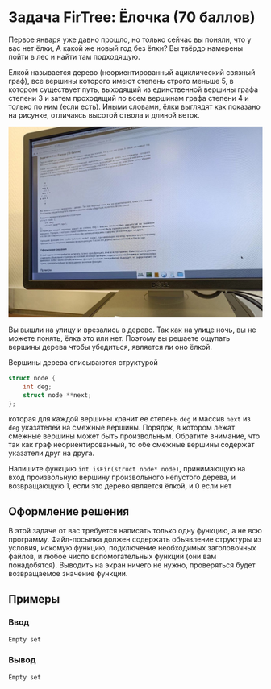 # Задача FirTree: Ёлочка (70 баллов)

Первое января уже давно прошло, но только сейчас вы поняли, что у вас нет ёлки, А какой же новый год без ёлки? Вы твёрдо намерены пойти в лес и найти там подходящую.

Елкой называется дерево (неориентированный ациклический связный граф), все вершины которого имеют степень строго меньше 5, в котором существует путь, выходящий из единственной вершины графа степени 3 и затем проходящий по всем вершинам графа степени 4 и только по ним (если есть). Иными словами, ёлки выглядят как показано на рисунке, отличаясь высотой ствола и длиной веток.

![image](./problem-desc.jpg)

Вы вышли на улицу и врезались в дерево. Так как на улице ночь, вы не можете понять, ёлка это или нет. Поэтому вы решаете ощупать вершины дерева чтобы убедиться, является ли оно ёлкой.

Вершины дерева описываются структурой

```C
struct node {
    int deg;
    struct node **next;
};
```

которая для каждой вершины хранит ее степень `deg` и массив `next` из `deg` указателей на смежные вершины. Порядок, в котором лежат смежные вершины может быть произвольным. Обратите внимание, что так как граф неориентированный, то обе смежные вершины содержат указатели друг на друга.

Напишите функцию `int isFir(struct node* node)`, принимающую на вход произвольную вершину произвольного непустого дерева, и возвращающую 1, если это дерево является ёлкой, и 0 если нет

## Оформление решения
В этой задаче от вас требуется написать только одну функцию, а не всю программу. Файл-посылка должен содержать объявление структуры из условия, искомую функцию, подключение необходимых заголовочных файлов, и любое число вспомогательных функций (они вам понадобятся). Выводить на экран ничего не нужно, проверяться будет возвращаемое значение функции.

## Примеры

### Ввод
```
Empty set
```

### Вывод
```
Empty set
```